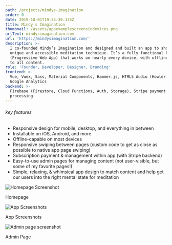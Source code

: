 ```yaml
---
path: /projects/mindys-imagination
order: 0
date: 2019-10-01T19:33:39.135Z
title: Mindy's Imagination
thumbnail: /assets/appexamplescreensindevices.png
urlText: mindysimagination.com
url: 'https://mindysimagination.com/'
description: >-
  I co-founded Mindy’s Imagination and designed and built an app to showcase our
  unique and accessible meditation technique. It’s a fully functional PWA
  (Progressive Web App) that works on nearly every device, with offline access
  to all content.
role: 'Founder, Developer, Designer, Branding'
frontend: >-
  Vue, Vuex, Sass, Material Components, Hammer.js, HTML5 Audio (Howler.js),
  Google Analytics
backend: >-
  Firebase (Firestore, Cloud Functions, Auth, Storage), Stripe payment
  processing
---
```

###### key features

* Responsive design for mobile, desktop, and everything in between
* Installable on iOS, Android, and more
* Offline-capable on most devices
* Responsive swiping between pages (custom code to get as close as possible to native app page swiping)
* Subscription payment & management within app (with Stripe backend)
* Easy-to-use admin pages for managing content (not user-visible, but some of my favorite pages!)
* Simple, relaxing, & whimsical app design to match content and help get our users into the right mental state for meditation

![Homepage Screenshot](/assets/homepagesample-9-19.png)

Homepage

![App Screenshots](/assets/appexamplescreensindevices.png "App Screenshots")

App Screenshots

![Admin page screenshot](/assets/screen-shot-2019-09-13-at-2.23.24-pm.png "Admin Page")

Admin Page
